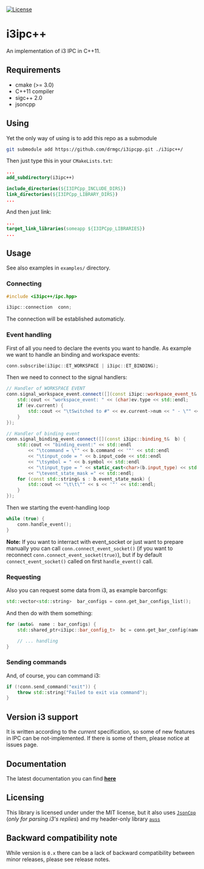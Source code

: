 [![License](http://img.shields.io/:license-mit-blue.svg)](http://doge.mit-license.org)

i3ipc++
=======
An implementation of i3 IPC in C++11.

## Requirements

* cmake (>= 3.0)
* C++11 compiler
* sigc++ 2.0
* jsoncpp

## Using
Yet the only way of using is to add this repo as a submodule

```bash
git submodule add https://github.com/drmgc/i3ipcpp.git ./i3ipc++/
```

Then just type this in your `CMakeLists.txt`:

```cmake
...
add_subdirectory(i3ipc++)

include_directories(${I3IPCpp_INCLUDE_DIRS})
link_directories(${I3IPCpp_LIBRARY_DIRS})
...
```

And then just link:

```cmake
...
target_link_libraries(someapp ${I3IPCpp_LIBRARIES})
...
```

## Usage

See also examples in `examples/` directory.

### Connecting

```c++
#include <i3ipc++/ipc.hpp>

i3ipc::connection  conn;
```

The connection will be established automaticly.

### Event handling

First of all you need to declare the events you want to handle. As example we want to handle an binding and workspace events:
```c++
conn.subscribe(i3ipc::ET_WORKSPACE | i3ipc::ET_BINDING);
```

Then we need to connect to the signal handlers:
```c++
// Handler of WORKSPACE EVENT
conn.signal_workspace_event.connect([](const i3ipc::workspace_event_t&  ev) {
	std::cout << "workspace_event: " << (char)ev.type << std::endl;
	if (ev.current) {
		std::cout << "\tSwitched to #" << ev.current->num << " - \"" << ev.current->name << '"' << std::endl;
	}
});

// Handler of binding event
conn.signal_binding_event.connect([](const i3ipc::binding_t&  b) {
	std::cout << "binding_event:" << std::endl
		<< "\tcommand = \"" << b.command << '"' << std::endl
		<< "\tinput_code = " << b.input_code << std::endl
		<< "\tsymbol = " << b.symbol << std::endl
		<< "\tinput_type = " << static_cast<char>(b.input_type) << std::endl
		<< "\tevent_state_mask =" << std::endl;
	for (const std::string& s : b.event_state_mask) {
		std::cout << "\t\t\"" << s << '"' << std::endl;
	}
});
```

Then we starting the event-handling loop
```c++
while (true) {
	conn.handle_event();
}
```

**Note:** If you want to interract with event_socket or just want to prepare manually you can call `conn.connect_event_socket()` (if you want to reconnect `conn.connect_event_socket(true)`), but if by default `connect_event_socket()` called on first `handle_event()` call.

### Requesting

Also you can request some data from i3, as example barconfigs:
```c++
std::vector<std::string>  bar_configs = conn.get_bar_configs_list();
```

And then do with them something:
```c++
for (auto&  name : bar_configs) {
	std::shared_ptr<i3ipc::bar_config_t>  bc = conn.get_bar_config(name);

	// ... handling
}
```

### Sending commands

And, of course, you can command i3:
```c++
if (!conn.send_command("exit")) {
	throw std::string("Failed to exit via command");
}
```

## Version i3 support
It is written according to the *current* specification, so some of new features in IPC can be not-implemented. If there is some of them, please notice at issues page.

## Documentation
The latest documentation you can find [**here**](http://drmgc.github.io/docs/api-ref/i3ipc++/latest/)

## Licensing
This library is licensed under under the MIT license, but it also uses [`JsonCpp`](https://github.com/open-source-parsers/jsoncpp) (*only for parsing i3's replies*) and my header-only library [`auss`](https://github.com/drmgc/auss)

## Backward compatibility note
While version is `0.x` there can be a lack of backward compatibility between minor releases, please see release notes.
